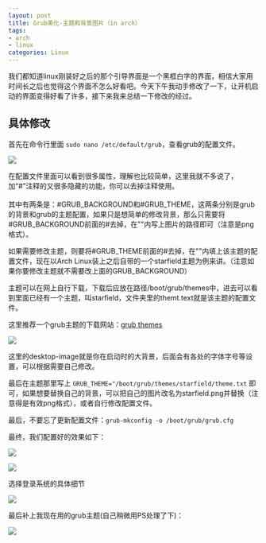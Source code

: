```yaml
---
layout: post
title: Grub美化-主题和背景图片（in arch）
tags:
- arch
- linux
categories: Linux
---
```

我们都知道linux刚装好之后的那个引导界面是一个黑框白字的界面，相信大家用时间长之后也觉得这个界面不怎么好看吧。今天下午我动手修改了一下，让开机启动的界面变得好看了许多，接下来我来总结一下修改的经过。

## 具体修改

首先在命令行里面 `sudo nano /etc/default/grub`，查看grub的配置文件。

![](https://raw.githubusercontent.com/zxc479773533/zxc479773533.github.io/master/_posts/images/Grub-background-01.png)

在配置文件里面可以看到很多属性，理解也比较简单，这里我就不多说了，加“#”注释的又很多隐藏的功能，你可以去掉注释使用。<br/><br/>
其中有两条是：#GRUB_BACKGROUND和#GRUB_THEME，这两条分别是grub的背景和grub的主题配置，如果只是想简单的修改背景，那么只需要将#GRUB_BACKGROUND前面的#去掉，在""内写上图片的路径即可（注意是png格式）。

如果需要修改主题，则要将#GRUB_THEME前面的#去掉，在""内填上该主题的配置文件，现在以Arch Linux装上之后自带的一个starfield主题为例来讲。（注意如果你要修改主题就不需要改上面的GRUB_BACKGROUND）

主题可以在网上自行下载，下载后应放在路径/boot/grub/themes中，进去可以看到里面已经有一个主题，叫starfield，文件夹里的themt.text就是该主题的配置文件。

这里推荐一个grub主题的下载网站：[grub themes](https://www.gnome-look.org/browse/cat/109/)

![](https://raw.githubusercontent.com/zxc479773533/zxc479773533.github.io/master/_posts/images/Grub-background-02.png)

这里的desktop-image就是你在启动时的大背景，后面会有各处的字体字号等设置，可以根据需要自己修改。

最后在主题那里写上 `GRUB_THEME="/boot/grub/themes/starfield/theme.txt` 即可，如果想要替换自己的背景，可以把自己的图片改名为starfield.png并替换（注意得是有效png格式），或者自行修改配置文件。

最后，不要忘了更新配置文件：`grub-mkconfig -o /boot/grub/grub.cfg`

最终，我们配置好的效果如下：

![](https://raw.githubusercontent.com/zxc479773533/zxc479773533.github.io/master/_posts/images/Grub-background-03.png)

![](https://raw.githubusercontent.com/zxc479773533/zxc479773533.github.io/master/_posts/images/Grub-background-04.png)

选择登录系统的具体细节

![](https://raw.githubusercontent.com/zxc479773533/zxc479773533.github.io/master/_posts/images/Grub-background-05.png)

最后补上我现在用的grub主题(自己稍微用PS处理了下)：

![](https://raw.githubusercontent.com/zxc479773533/zxc479773533.github.io/master/_posts/images/Grub-background-06.jpg)